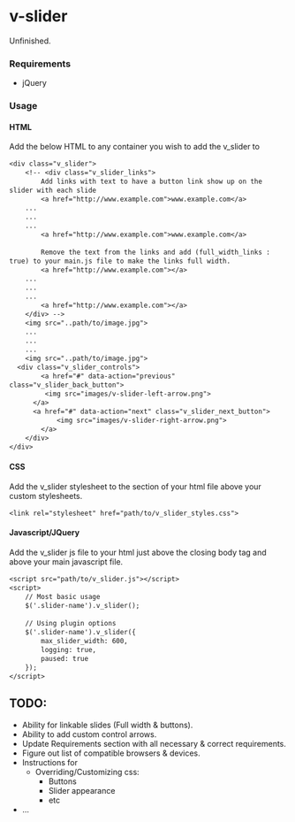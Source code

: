 # v-slider
Unfinished.

### Requirements
* jQuery

### Usage

#### HTML

Add the below HTML to any container you wish to add the v_slider to

	<div class="v_slider">
		<!-- <div class="v_slider_links">
			Add links with text to have a button link show up on the slider with each slide
			<a href="http://www.example.com">www.example.com</a>
	    ...
	  	...
	  	...
			<a href="http://www.example.com">www.example.com</a>

			Remove the text from the links and add (full_width_links : true) to your main.js file to make the links full width.
			<a href="http://www.example.com"></a>
	    ...
	  	...
	  	...
			<a href="http://www.example.com"></a>
		</div> -->
		<img src="..path/to/image.jpg">
		...
		...
		...
		<img src="..path/to/image.jpg">
	  <div class="v_slider_controls">
			<a href="#" data-action="previous" class="v_slider_back_button">
			 <img src="images/v-slider-left-arrow.png">
		  </a>
		  <a href="#" data-action="next" class="v_slider_next_button">
				<img src="images/v-slider-right-arrow.png">
	 		</a>
		</div>
	</div>


#### CSS


Add the v_slider stylesheet to the <head></head> section of your html file above your custom stylesheets.

	<link rel="stylesheet" href="path/to/v_slider_styles.css">


#### Javascript/JQuery

Add the v_slider js file to your html just above the closing body tag
and above your main javascript file.

	<script src="path/to/v_slider.js"></script>
	<script>
		// Most basic usage
		$('.slider-name').v_slider();
		
		// Using plugin options
		$('.slider-name').v_slider({
			max_slider_width: 600,
			logging: true,
			paused: true
		});
	</script>


## TODO:
* Ability for linkable slides (Full width & buttons).
* Ability to add custom control arrows.
* Update Requirements section with all necessary & correct requirements.
* Figure out list of compatible browsers & devices.
* Instructions for
	* Overriding/Customizing css:
		* Buttons
		* Slider appearance
		* etc
* ...

